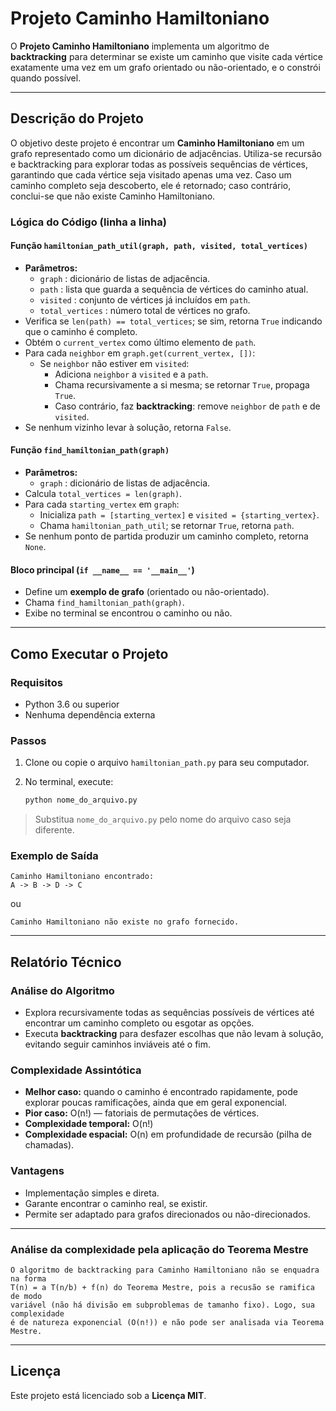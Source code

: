 # Projeto Caminho Hamiltoniano

O **Projeto Caminho Hamiltoniano** implementa um algoritmo de **backtracking** para determinar se existe um caminho que visite cada vértice exatamente uma vez em um grafo orientado ou não-orientado, e o constrói quando possível.

---

## Descrição do Projeto

O objetivo deste projeto é encontrar um **Caminho Hamiltoniano** em um grafo representado como um dicionário de adjacências. Utiliza-se recursão e backtracking para explorar todas as possíveis sequências de vértices, garantindo que cada vértice seja visitado apenas uma vez. Caso um caminho completo seja descoberto, ele é retornado; caso contrário, conclui-se que não existe Caminho Hamiltoniano.

### Lógica do Código (linha a linha)

#### Função `hamiltonian_path_util(graph, path, visited, total_vertices)`

- **Parâmetros:**  
  - `graph` : dicionário de listas de adjacência.  
  - `path` : lista que guarda a sequência de vértices do caminho atual.  
  - `visited` : conjunto de vértices já incluídos em `path`.  
  - `total_vertices` : número total de vértices no grafo.  
- Verifica se `len(path) == total_vertices`; se sim, retorna `True` indicando que o caminho é completo.  
- Obtém o `current_vertex` como último elemento de `path`.  
- Para cada `neighbor` em `graph.get(current_vertex, [])`:  
  - Se `neighbor` não estiver em `visited`:  
    - Adiciona `neighbor` a `visited` e a `path`.  
    - Chama recursivamente a si mesma; se retornar `True`, propaga `True`.  
    - Caso contrário, faz **backtracking**: remove `neighbor` de `path` e de `visited`.  
- Se nenhum vizinho levar à solução, retorna `False`.

#### Função `find_hamiltonian_path(graph)`

- **Parâmetros:**  
  - `graph` : dicionário de listas de adjacência.  
- Calcula `total_vertices = len(graph)`.  
- Para cada `starting_vertex` em `graph`:  
  - Inicializa `path = [starting_vertex]` e `visited = {starting_vertex}`.  
  - Chama `hamiltonian_path_util`; se retornar `True`, retorna `path`.  
- Se nenhum ponto de partida produzir um caminho completo, retorna `None`.

#### Bloco principal (`if __name__ == '__main__'`)

- Define um **exemplo de grafo** (orientado ou não-orientado).  
- Chama `find_hamiltonian_path(graph)`.  
- Exibe no terminal se encontrou o caminho ou não.

---

## Como Executar o Projeto

### Requisitos

- Python 3.6 ou superior  
- Nenhuma dependência externa

### Passos

1. Clone ou copie o arquivo `hamiltonian_path.py` para seu computador.  
2. No terminal, execute:

    ```bash
    python nome_do_arquivo.py
    ```

> Substitua `nome_do_arquivo.py` pelo nome do arquivo caso seja diferente.

### Exemplo de Saída

```plaintext
Caminho Hamiltoniano encontrado:
A -> B -> D -> C
```

ou

```plaintext
Caminho Hamiltoniano não existe no grafo fornecido.
```

---

## Relatório Técnico

### Análise do Algoritmo

- Explora recursivamente todas as sequências possíveis de vértices até encontrar um caminho completo ou esgotar as opções.  
- Executa **backtracking** para desfazer escolhas que não levam à solução, evitando seguir caminhos inviáveis até o fim.

### Complexidade Assintótica

- **Melhor caso:** quando o caminho é encontrado rapidamente, pode explorar poucas ramificações, ainda que em geral exponencial.  
- **Pior caso:** O(n!) — fatoriais de permutações de vértices.  
- **Complexidade temporal:** O(n!)  
- **Complexidade espacial:** O(n) em profundidade de recursão (pilha de chamadas).

### Vantagens

- Implementação simples e direta.  
- Garante encontrar o caminho real, se existir.  
- Permite ser adaptado para grafos direcionados ou não-direcionados.

---

### Análise da complexidade pela aplicação do Teorema Mestre

```plaintext
O algoritmo de backtracking para Caminho Hamiltoniano não se enquadra na forma 
T(n) = a T(n/b) + f(n) do Teorema Mestre, pois a recusão se ramifica de modo 
variável (não há divisão em subproblemas de tamanho fixo). Logo, sua complexidade 
é de natureza exponencial (O(n!)) e não pode ser analisada via Teorema Mestre.
```

---

## Licença

Este projeto está licenciado sob a **Licença MIT**.